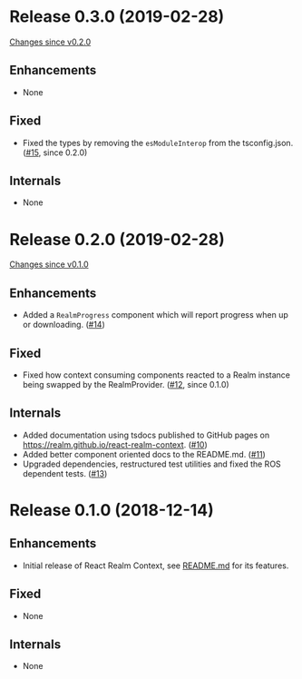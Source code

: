# Release 0.3.0 (2019-02-28)

[Changes since v0.2.0](https://github.com/realm/react-realm-context/compare/v0.2.0...v0.3.0)

## Enhancements

* None

## Fixed

* Fixed the types by removing the `esModuleInterop` from the tsconfig.json. ([#15](https://github.com/realm/react-realm-context/pull/15), since 0.2.0)

## Internals

* None


# Release 0.2.0 (2019-02-28)

[Changes since v0.1.0](https://github.com/realm/react-realm-context/compare/v0.1.0...v0.2.0)

## Enhancements

* Added a `RealmProgress` component which will report progress when up or downloading. ([#14](https://github.com/realm/react-realm-context/pull/14))

## Fixed

* Fixed how context consuming components reacted to a Realm instance being swapped by the RealmProvider. ([#12](https://github.com/realm/react-realm-context/pull/12), since 0.1.0)

## Internals

* Added documentation using tsdocs published to GitHub pages on https://realm.github.io/react-realm-context. ([#10](https://github.com/realm/react-realm-context/pull/10))
* Added better component oriented docs to the README.md. ([#11](https://github.com/realm/react-realm-context/pull/11))
* Upgraded dependencies, restructured test utilities and fixed the ROS dependent tests. ([#13](https://github.com/realm/react-realm-context/pull/13))


# Release 0.1.0 (2018-12-14)

## Enhancements

* Initial release of React Realm Context, see [README.md](https://github.com/realm/react-realm-context/blob/master/README.md) for its features.

## Fixed

* None

## Internals

* None
